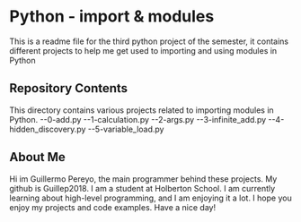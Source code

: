 # Python - import & modules

This is a readme file for the third python project of the semester, it contains different projects to help me get used to importing and using modules in Python

## Repository Contents

This directory contains various projects related to importing modules in Python.
--0-add.py
--1-calculation.py
--2-args.py
--3-infinite_add.py
--4-hidden_discovery.py
--5-variable_load.py

## About Me

Hi im Guillermo Pereyo, the main programmer behind these projects. My github is Guillep2018. I am a student at Holberton School. I am currently learning about high-level programming, and I am enjoying it a lot. I hope you enjoy my projects and code examples. Have a nice day!
